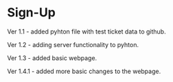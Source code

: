 # Sign-Up

Ver 1.1 - added pyhton file with test ticket data to github.

Ver 1.2 - adding server functionality to pyhton.

Ver 1.3 - added basic webpage.

Ver 1.4.1 - added more basic changes to the webpage.
